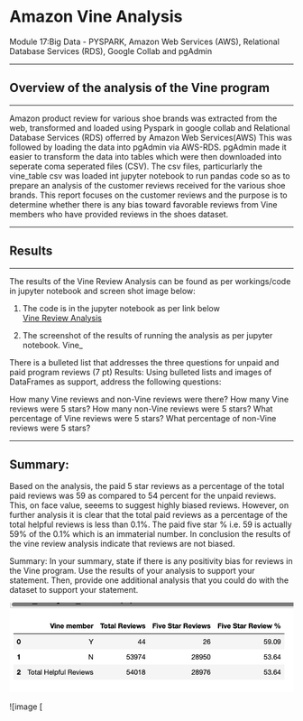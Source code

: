 # Amazon Vine Analysis
Module 17:Big Data - PYSPARK, Amazon Web Services (AWS), Relational Database Services (RDS), Google Collab and pgAdmin  
___

## Overview of the analysis of the Vine program
___
Amazon product review for various shoe brands was extracted from the web, transformed and loaded using Pyspark in google collab and Relational Database Services (RDS) offerred by Amazon Web Services(AWS) This was followed by loading the data into pgAdmin via AWS-RDS. pgAdmin made it easier to transform the data into tables which were then downloaded into seperate coma seperated files (CSV). The csv files, particurlarly the vine_table csv was loaded int jupyter notebook to run pandas code so as to prepare an analysis of the customer reviews received for the various shoe brands. This report focuses on the customer reviews and the purpose is to determine whether there is any bias toward favorable reviews from Vine members who have provided reviews in the shoes dataset.

___

## Results
___

The results of the Vine Review Analysis can be found as per workings/code in jupyter notebook and screen shot image below:
1.	The code is in the jupyter notebook as per link below  
[Vine Review Analysis](https://github.com/fareenamughal/Amazon_Vine_Analysis/blob/e2969ebdbdb0a006a33f47d4bdcb041815554a6d/VIne_Review_Analysis.ipynb)

2. The screenshot of the results of running the analysis as per jupyter notebook. 
Vine_


There is a bulleted list that addresses the three questions for unpaid and paid program reviews (7 pt)
Results: Using bulleted lists and images of DataFrames as support, address the following questions:

How many Vine reviews and non-Vine reviews were there?
How many Vine reviews were 5 stars? How many non-Vine reviews were 5 stars?
What percentage of Vine reviews were 5 stars? What percentage of non-Vine reviews were 5 stars?


___

## Summary:

Based on the analysis, the paid 5 star reviews as a percentage of the total paid reviews was 59 as compared to 54 percent for the unpaid reviews. This, on face value, seeems to suggest highly biased reviews. However, on further analysis it is clear that the total paid reviews as a percentage of the total helpful reviews is less than 0.1%. The paid five star % i.e. 59 is actually 59% of the 0.1% which is an immaterial number. In conclusion the results of the vine review analysis indicate that reviews are not biased.






Summary: In your summary, state if there is any positivity bias for reviews in the Vine program. Use the results of your analysis to support your statement. Then, provide one additional analysis that you could do with the dataset to support your statement.

![Vine Review Analysis Summary](https://github.com/fareenamughal/Amazon_Vine_Analysis/blob/e2969ebdbdb0a006a33f47d4bdcb041815554a6d/Resources/images/Vine_Review_Analysis_Summary_DF.png)

![image [ 
